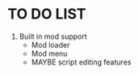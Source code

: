 # TO DO LIST

1. Built in mod support
    - Mod loader
    - Mod menu
    - MAYBE script editing features

